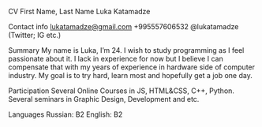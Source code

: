 CV
First Name, Last Name
Luka Katamadze

Contact info
lukatamadze@gmail.com
+995557606532
@lukatamadze (Twitter; IG etc.)

Summary
My name is Luka, I’m 24. I wish to study programming as I feel passionate about it. I lack in experience for now but I believe I can compensate that with my years of experience in hardware side of computer industry. My goal is to try hard, learn most and hopefully get a job one day.

Participation
Several Online Courses in JS, HTML&CSS, C++, Python. Several seminars in Graphic Design, Development and etc.

Languages
Russian: B2
English: B2